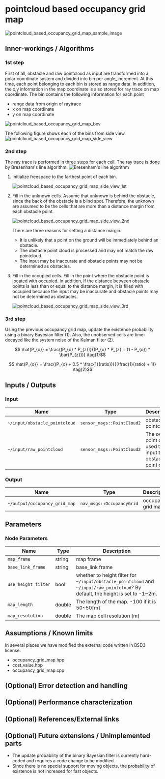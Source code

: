 # pointcloud based occupancy grid map

![pointcloud_based_occupancy_grid_map_sample_image](./image/pointcloud_based_occupancy_grid_map_sample_image.gif)

## Inner-workings / Algorithms

### 1st step

First of all, obstacle and raw pointcloud as input are transformed into a polar coordinate system and divided into bin per angle_increment.
At this time, each point belonging to each bin is stored as range data. In addition, the x,y information in the map coordinate is also stored for ray trace on map coordinate.
The bin contains the following information for each point

- range data from origin of raytrace
- x on map coordinate
- y on map coordinate

![pointcloud_based_occupancy_grid_map_bev](./image/pointcloud_based_occupancy_grid_map_bev.svg)

The following figure shows each of the bins from side view.
![pointcloud_based_occupancy_grid_map_side_view](./image/pointcloud_based_occupancy_grid_map_side_view.svg)

### 2nd step

The ray trace is performed in three steps for each cell.
The ray trace is done by Bresenham's line algorithm.
![Bresenham's line algorithm](./image/bresenham.svg)

1. Initialize freespace to the farthest point of each bin.

   ![pointcloud_based_occupancy_grid_map_side_view_1st](./image/pointcloud_based_occupancy_grid_map_side_view_1st.svg)

2. Fill in the unknown cells.
   Assume that unknown is behind the obstacle, since the back of the obstacle is a blind spot.
   Therefore, the unknown are assumed to be the cells that are more than a distance margin from each obstacle point.

   ![pointcloud_based_occupancy_grid_map_side_view_2nd](./image/pointcloud_based_occupancy_grid_map_side_view_2nd.svg)

   There are three reasons for setting a distance margin.

   - It is unlikely that a point on the ground will be immediately behind an obstacle.
   - The obstacle point cloud is processed and may not match the raw pointcloud.
   - The input may be inaccurate and obstacle points may not be determined as obstacles.

3. Fill in the occupied cells.
   Fill in the point where the obstacle point is located with occupied.
   In addition, If the distance between obstacle points is less than or equal to the distance margin, it is filled with occupied because the input may be inaccurate and obstacle points may not be determined as obstacles.

   ![pointcloud_based_occupancy_grid_map_side_view_3rd](./image/pointcloud_based_occupancy_grid_map_side_view_3rd.svg)

### 3rd step

Using the previous occupancy grid map, update the existence probability using a binary Bayesian filter (1). Also, the unobserved cells are time-decayed like the system noise of the Kalman filter (2).

```math
    \hat{P_{o}} = \frac{(P_{o} * P_{z})}{(P_{o} * P_{z} + (1 - P_{o}) * \bar{P_{z}})} \tag{1}
```

```math
    \hat{P_{o}} = \frac{(P_{o} + 0.5 * \frac{1}{ratio})}{(\frac{1}{ratio} + 1)} \tag{2}
```

## Inputs / Outputs

### Input

| Name                          | Type                       | Description                                                    |
| ----------------------------- | -------------------------- | -------------------------------------------------------------- |
| `~/input/obstacle_pointcloud` | `sensor_msgs::PointCloud2` | obstacle pointcloud                                            |
| `~/input/raw_pointcloud`      | `sensor_msgs::PointCloud2` | The overall point cloud used to input the obstacle point cloud |

### Output

| Name                          | Type                      | Description        |
| ----------------------------- | ------------------------- | ------------------ |
| `~/output/occupancy_grid_map` | `nav_msgs::OccupancyGrid` | occupancy grid map |

## Parameters

### Node Parameters

| Name                | Type   | Description                                                                                                                      |
| ------------------- | ------ | -------------------------------------------------------------------------------------------------------------------------------- |
| `map_frame`         | string | map frame                                                                                                                        |
| `base_link_frame`   | string | base_link frame                                                                                                                  |
| `use_height_filter` | bool   | whether to height filter for `~/input/obstacle_pointcloud` and `~/input/raw_pointcloud`? By default, the height is set to -1~2m. |
| `map_length`        | double | The length of the map. -100 if it is 50~50[m]                                                                                    |
| `map_resolution`    | double | The map cell resolution [m]                                                                                                      |

## Assumptions / Known limits

In several places we have modified the external code written in BSD3 license.

- occupancy_grid_map.hpp
- cost_value.hpp
- occupancy_grid_map.cpp

## (Optional) Error detection and handling

## (Optional) Performance characterization

## (Optional) References/External links

## (Optional) Future extensions / Unimplemented parts

- The update probability of the binary Bayesian filter is currently hard-coded and requires a code change to be modified.
- Since there is no special support for moving objects, the probability of existence is not increased for fast objects.
